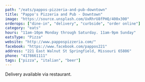 ```yaml
---
path: "/eats/pappos-pizzeria-and-pub-downtown"
title: "Pappo's Pizzeria and Pub - Downtown"
image: "https://source.unsplash.com/UxRhrU8fPHQ/400x300"
orderops: ["dine-in", "delivery", "curbside", "order online"]
category: "eats"
hours: "11am-10pm Monday through Saturday. 11am-9pm Sunday"
eatsType: "Pizza"
website: "http://www.pappospizzeria.com/"
facebook: "https://www.facebook.com/pappos221"
address: "221 East Walnut St Springfield, Missouri 65806"
phone: "4178661111"
tags: ["pizza", "italian", "beer"]
---
```


Delivery available via restaurant.
